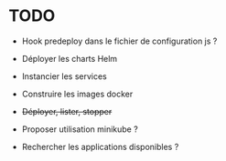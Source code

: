 # TODO

- Hook predeploy dans le fichier de configuration js ?
- Déployer les charts Helm
- Instancier les services
- Construire les images docker
- ~~Déployer, lister, stopper~~


- Proposer utilisation minikube ?
- Rechercher les applications disponibles ?
